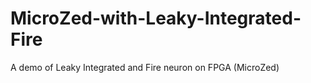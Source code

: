 # MicroZed-with-Leaky-Integrated-Fire
A demo of Leaky Integrated and Fire neuron on FPGA (MicroZed)
